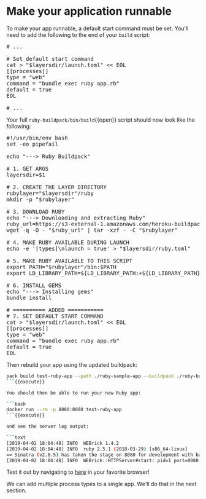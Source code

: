 # Make your application runnable

<!-- test:suite=create-buildpack;weight=5 -->

To make your app runnable, a default start command must be set. You'll need to add the following to the end of your `build` script:

<!-- file=ruby-buildpack/bin/build data-target=append -->
<pre class="file" data-filename="ruby-buildpack/bin/build" data-target="append">
# ...

# Set default start command
cat > "$layersdir/launch.toml" << EOL
[[processes]]
type = "web"
command = "bundle exec ruby app.rb"
default = true
EOL

# ...
</pre>

Your full `ruby-buildpack/bin/build`{{open}} script should now look like the following:

<!-- test:file=ruby-buildpack/bin/build -->
<pre class="file" data-filename="ruby-buildpack/bin/build" data-target="replace">
#!/usr/bin/env bash
set -eo pipefail

echo "---> Ruby Buildpack"

# 1. GET ARGS
layersdir=$1

# 2. CREATE THE LAYER DIRECTORY
rubylayer="$layersdir"/ruby
mkdir -p "$rubylayer"

# 3. DOWNLOAD RUBY
echo "---> Downloading and extracting Ruby"
ruby_url=https://s3-external-1.amazonaws.com/heroku-buildpack-ruby/heroku-18/ruby-3.1.3.tgz
wget -q -O - "$ruby_url" | tar -xzf - -C "$rubylayer"

# 4. MAKE RUBY AVAILABLE DURING LAUNCH
echo -e '[types]\nlaunch = true' > "$layersdir/ruby.toml"

# 5. MAKE RUBY AVAILABLE TO THIS SCRIPT
export PATH="$rubylayer"/bin:$PATH
export LD_LIBRARY_PATH=${LD_LIBRARY_PATH:+${LD_LIBRARY_PATH}:}"$rubylayer/lib"

# 6. INSTALL GEMS
echo "---> Installing gems"
bundle install

# ========== ADDED ===========
# 7. SET DEFAULT START COMMAND
cat > "$layersdir/launch.toml" << EOL
[[processes]]
type = "web"
command = "bundle exec ruby app.rb"
default = true
EOL
</pre>

Then rebuild your app using the updated buildpack:

<!-- test:exec -->
```bash
pack build test-ruby-app --path ./ruby-sample-app --buildpack ./ruby-buildpack
```{{execute}}

You should then be able to run your new Ruby app:

```bash
docker run --rm -p 8080:8080 test-ruby-app
```{{execute}}

and see the server log output:

```text
[2019-04-02 18:04:48] INFO  WEBrick 1.4.2
[2019-04-02 18:04:48] INFO  ruby 2.5.1 (2018-03-29) [x86_64-linux]
== Sinatra (v2.0.5) has taken the stage on 8080 for development with backup from WEBrick
[2019-04-02 18:04:48] INFO  WEBrick::HTTPServer#start: pid=1 port=8080
```

Test it out by navigating to [here](https://[[HOST_SUBDOMAIN]]-8080-[[KATACODA_HOST]].environments.katacoda.com) in your favorite browser!

We can add multiple process types to a single app. We'll do that in the next section.

